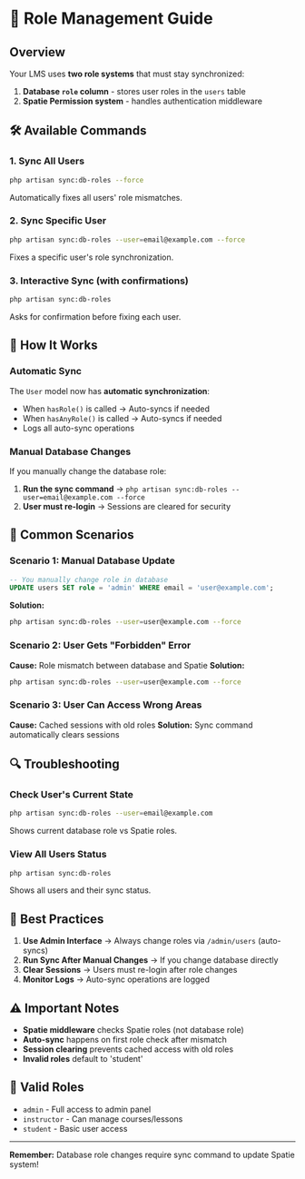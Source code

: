 # 🔐 Role Management Guide

## Overview
Your LMS uses **two role systems** that must stay synchronized:
1. **Database `role` column** - stores user roles in the `users` table
2. **Spatie Permission system** - handles authentication middleware

## 🛠️ Available Commands

### 1. Sync All Users
```bash
php artisan sync:db-roles --force
```
Automatically fixes all users' role mismatches.

### 2. Sync Specific User
```bash
php artisan sync:db-roles --user=email@example.com --force
```
Fixes a specific user's role synchronization.

### 3. Interactive Sync (with confirmations)
```bash
php artisan sync:db-roles
```
Asks for confirmation before fixing each user.

## 🔄 How It Works

### Automatic Sync
The `User` model now has **automatic synchronization**:
- When `hasRole()` is called → Auto-syncs if needed
- When `hasAnyRole()` is called → Auto-syncs if needed
- Logs all auto-sync operations

### Manual Database Changes
If you manually change the database role:
1. **Run the sync command** → `php artisan sync:db-roles --user=email@example.com --force`
2. **User must re-login** → Sessions are cleared for security

## 🎯 Common Scenarios

### Scenario 1: Manual Database Update
```sql
-- You manually change role in database
UPDATE users SET role = 'admin' WHERE email = 'user@example.com';
```
**Solution:**
```bash
php artisan sync:db-roles --user=user@example.com --force
```

### Scenario 2: User Gets "Forbidden" Error
**Cause:** Role mismatch between database and Spatie
**Solution:**
```bash
php artisan sync:db-roles --user=user@example.com --force
```

### Scenario 3: User Can Access Wrong Areas
**Cause:** Cached sessions with old roles
**Solution:** Sync command automatically clears sessions

## 🔍 Troubleshooting

### Check User's Current State
```bash
php artisan sync:db-roles --user=email@example.com
```
Shows current database role vs Spatie roles.

### View All Users Status
```bash
php artisan sync:db-roles
```
Shows all users and their sync status.

## 🚀 Best Practices

1. **Use Admin Interface** → Always change roles via `/admin/users` (auto-syncs)
2. **Run Sync After Manual Changes** → If you change database directly
3. **Clear Sessions** → Users must re-login after role changes
4. **Monitor Logs** → Auto-sync operations are logged

## ⚠️ Important Notes

- **Spatie middleware** checks Spatie roles (not database role)
- **Auto-sync** happens on first role check after mismatch
- **Session clearing** prevents cached access with old roles
- **Invalid roles** default to 'student'

## 📝 Valid Roles
- `admin` - Full access to admin panel
- `instructor` - Can manage courses/lessons  
- `student` - Basic user access

---
**Remember:** Database role changes require sync command to update Spatie system!
